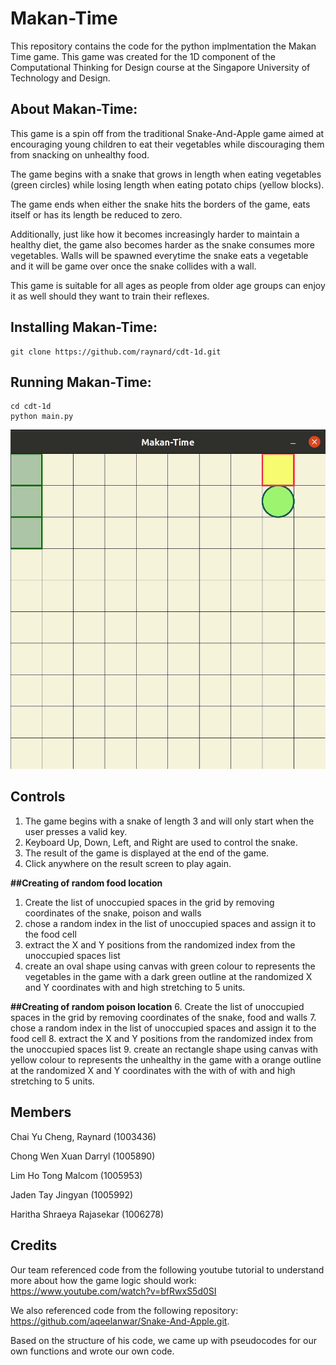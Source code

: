 # Makan-Time

This repository contains the code for the python implmentation the Makan Time game. This game was created for the 1D component of the Computational Thinking for Design course at the Singapore University of Technology and Design.

## About Makan-Time:
This game is a spin off from the traditional Snake-And-Apple game aimed at encouraging young children to eat their vegetables while discouraging them from snacking on unhealthy food.

The game begins with a snake that grows in length when eating vegetables (green circles) while losing length when eating potato chips (yellow blocks). 

The game ends when either the snake hits the borders of the game, eats itself or has its length be reduced to zero.

Additionally, just like how it becomes increasingly harder to maintain a healthy diet, the game also becomes harder as the snake consumes more vegetables. Walls will be spawned everytime the snake eats a vegetable and it will be game over once the snake collides with a wall.

This game is suitable for all ages as people from older age groups can enjoy it as well should they want to train their reflexes.

## Installing Makan-Time:

```
git clone https://github.com/raynard/cdt-1d.git
```

## Running Makan-Time:
```
cd cdt-1d
python main.py
```

<p align="center">
<img src="/src/preview.gif">
</p>

## Controls
1. The game begins with a snake of length 3 and will only start when the user presses a valid key.
2. Keyboard Up, Down, Left, and Right are used to control the snake.
3. The result of the game is displayed at the end of the game.
4. Click anywhere on the result screen to play again.

**##Creating of random food location**
1. Create the list of unoccupied spaces in the grid by removing coordinates of the snake, poison and walls 
2. chose a random index in the list of unoccupied spaces and assign it to the food cell
3. extract the X and Y positions from the randomized index from the unoccupied spaces list
4. create an oval shape using canvas with green colour to represents the vegetables in the game with a dark green outline at the randomized X and Y coordinates with and high stretching to 5 units.

**##Creating of random poison location**
6. Create the list of unoccupied spaces in the grid by removing coordinates of the snake, food and walls 
7. chose a random index in the list of unoccupied spaces and assign it to the food cell
8. extract the X and Y positions from the randomized index from the unoccupied spaces list
9. create an rectangle shape using canvas with yellow colour to represents the unhealthy in the game with a orange outline at the randomized X and Y coordinates with the with of with and high stretching to 5 units.
## Members
Chai Yu Cheng, Raynard (1003436)

Chong Wen Xuan Darryl (1005890)

Lim Ho Tong Malcom (1005953)

Jaden Tay Jingyan (1005992)

Haritha Shraeya Rajasekar (1006278)

## Credits

Our team referenced code from the following youtube tutorial to understand more about how the game logic should work: https://www.youtube.com/watch?v=bfRwxS5d0SI

We also referenced code from the following repository: https://github.com/aqeelanwar/Snake-And-Apple.git.

Based on the structure of his code, we came up with pseudocodes for our own functions and wrote our own code.




